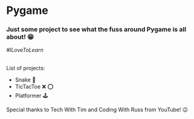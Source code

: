 <h1>Pygame</h1>
<h3>Just some project to see what the fuss around Pygame is all about! &#128513;</h3>
<i>#ILoveToLearn</i>
<br><br>
<p>List of projects:</p>
<ul>
  <li>Snake &#128013;</li>
  <li>TicTacToe &#10060; &#11093;</li>
  <li>Platformer &#128377;</li>
</ul>
<p>Special thanks to Tech With Tim and Coding With Russ from YouTube! &#128521;</p>
